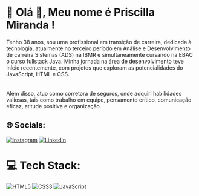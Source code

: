# 💫 Olá 👋, Meu nome é Priscilla Miranda !
Tenho 38 anos, sou uma profissional em transição de carreira, dedicada à tecnologia, atualmente no terceiro período em Análise e Desenvolvimento de carreira Sistemas (ADS) na IBMR e simultaneamente cursando na EBAC o curso fullstack Java. Minha jornada na área de desenvolvimento teve início recentemente, com projetos que exploram as potencialidades do JavaScript, HTML e CSS.<br><br><br>Além disso, atuo como corretora de seguros, onde adquiri habilidades valiosas, tais como trabalho em equipe, pensamento crítico, comunicação eficaz, atitude positiva e organização.


## 🌐 Socials:
[![Instagram](https://img.shields.io/badge/Instagram-%23E4405F.svg?logo=Instagram&logoColor=white)](https://instagram.com/priscillamirandaa) [![LinkedIn](https://img.shields.io/badge/LinkedIn-%230077B5.svg?logo=linkedin&logoColor=white)](https://linkedin.com/in/www.linkedin.com/in/priscilla-miranda-a77684220) 

# 💻 Tech Stack:
![HTML5](https://img.shields.io/badge/html5-%23E34F26.svg?style=for-the-badge&logo=html5&logoColor=white) ![CSS3](https://img.shields.io/badge/css3-%231572B6.svg?style=for-the-badge&logo=css3&logoColor=white) ![JavaScript](https://img.shields.io/badge/javascript-%23323330.svg?style=for-the-badge&logo=javascript&logoColor=%23F7DF1E) 

